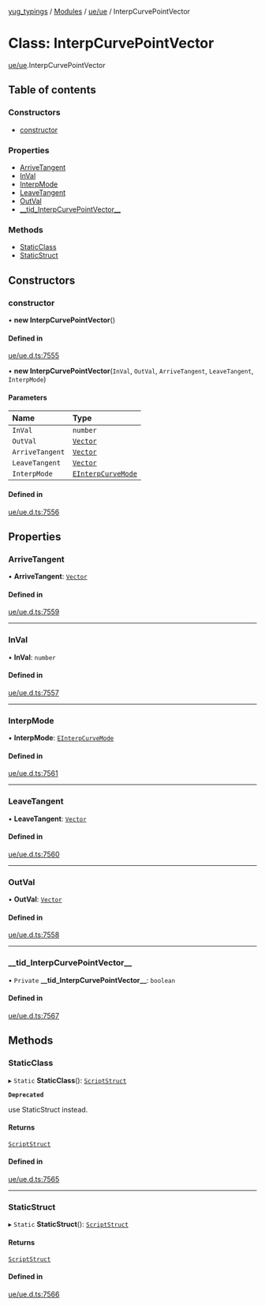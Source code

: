 [yug_typings](../README.md) / [Modules](../modules.md) / [ue/ue](../modules/ue_ue.md) / InterpCurvePointVector

# Class: InterpCurvePointVector

[ue/ue](../modules/ue_ue.md).InterpCurvePointVector

## Table of contents

### Constructors

- [constructor](ue_ue.InterpCurvePointVector.md#constructor)

### Properties

- [ArriveTangent](ue_ue.InterpCurvePointVector.md#arrivetangent)
- [InVal](ue_ue.InterpCurvePointVector.md#inval)
- [InterpMode](ue_ue.InterpCurvePointVector.md#interpmode)
- [LeaveTangent](ue_ue.InterpCurvePointVector.md#leavetangent)
- [OutVal](ue_ue.InterpCurvePointVector.md#outval)
- [\_\_tid\_InterpCurvePointVector\_\_](ue_ue.InterpCurvePointVector.md#__tid_interpcurvepointvector__)

### Methods

- [StaticClass](ue_ue.InterpCurvePointVector.md#staticclass)
- [StaticStruct](ue_ue.InterpCurvePointVector.md#staticstruct)

## Constructors

### constructor

• **new InterpCurvePointVector**()

#### Defined in

[ue/ue.d.ts:7555](https://github.com/YugMetaverse/yug_typings/blob/25cad34/ue/ue.d.ts#L7555)

• **new InterpCurvePointVector**(`InVal`, `OutVal`, `ArriveTangent`, `LeaveTangent`, `InterpMode`)

#### Parameters

| Name | Type |
| :------ | :------ |
| `InVal` | `number` |
| `OutVal` | [`Vector`](ue_ue_s.Vector.md) |
| `ArriveTangent` | [`Vector`](ue_ue_s.Vector.md) |
| `LeaveTangent` | [`Vector`](ue_ue_s.Vector.md) |
| `InterpMode` | [`EInterpCurveMode`](../enums/ue_ue.EInterpCurveMode.md) |

#### Defined in

[ue/ue.d.ts:7556](https://github.com/YugMetaverse/yug_typings/blob/25cad34/ue/ue.d.ts#L7556)

## Properties

### ArriveTangent

• **ArriveTangent**: [`Vector`](ue_ue_s.Vector.md)

#### Defined in

[ue/ue.d.ts:7559](https://github.com/YugMetaverse/yug_typings/blob/25cad34/ue/ue.d.ts#L7559)

___

### InVal

• **InVal**: `number`

#### Defined in

[ue/ue.d.ts:7557](https://github.com/YugMetaverse/yug_typings/blob/25cad34/ue/ue.d.ts#L7557)

___

### InterpMode

• **InterpMode**: [`EInterpCurveMode`](../enums/ue_ue.EInterpCurveMode.md)

#### Defined in

[ue/ue.d.ts:7561](https://github.com/YugMetaverse/yug_typings/blob/25cad34/ue/ue.d.ts#L7561)

___

### LeaveTangent

• **LeaveTangent**: [`Vector`](ue_ue_s.Vector.md)

#### Defined in

[ue/ue.d.ts:7560](https://github.com/YugMetaverse/yug_typings/blob/25cad34/ue/ue.d.ts#L7560)

___

### OutVal

• **OutVal**: [`Vector`](ue_ue_s.Vector.md)

#### Defined in

[ue/ue.d.ts:7558](https://github.com/YugMetaverse/yug_typings/blob/25cad34/ue/ue.d.ts#L7558)

___

### \_\_tid\_InterpCurvePointVector\_\_

• `Private` **\_\_tid\_InterpCurvePointVector\_\_**: `boolean`

#### Defined in

[ue/ue.d.ts:7567](https://github.com/YugMetaverse/yug_typings/blob/25cad34/ue/ue.d.ts#L7567)

## Methods

### StaticClass

▸ `Static` **StaticClass**(): [`ScriptStruct`](ue_ue.ScriptStruct.md)

**`Deprecated`**

use StaticStruct instead.

#### Returns

[`ScriptStruct`](ue_ue.ScriptStruct.md)

#### Defined in

[ue/ue.d.ts:7565](https://github.com/YugMetaverse/yug_typings/blob/25cad34/ue/ue.d.ts#L7565)

___

### StaticStruct

▸ `Static` **StaticStruct**(): [`ScriptStruct`](ue_ue.ScriptStruct.md)

#### Returns

[`ScriptStruct`](ue_ue.ScriptStruct.md)

#### Defined in

[ue/ue.d.ts:7566](https://github.com/YugMetaverse/yug_typings/blob/25cad34/ue/ue.d.ts#L7566)
